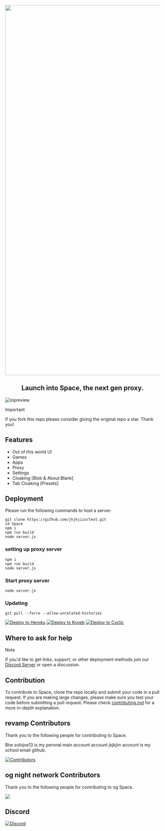 <div align="center">
        <img src="https://i.imgur.com/OMo4cMz.png" style="width: 1200px"/>
    <h2>Launch into Space, the next gen proxy.</h2>
</div>

![inpreview](https://i.imgur.com/VhNNgOs.jpeg)

> [!IMPORTANT]
> If you fork this repo please consider giving the original repo a
> star. Thank you!

## Features

-   Out of this world UI
-   Games
-   Apps
-   Proxy
-   Settings
-   Cloaking [Blob & About:Blank]
-   Tab Cloaking [Presets]

## Deployment

Please run the following commands to host a server:

```
git clone https://github.com/jkjkjiin/test.git
cd Space
npm i
npm run build
node server.js
```
### setting up proxy server

```
npm i
npm run build
node server.js
```

### Start proxy server

```
node server.js
```

### Updating

```
git pull --force --allow-unrelated-histories
```

<a target="_blank" href="https://heroku.com/deploy/?template=https://github.com/NightProxy/Space"><img alt="Deploy to Heroku" src="https://binbashbanana.github.io/deploy-buttons/buttons/remade/heroku.svg"></a>
<a target="_blank" href="https://app.koyeb.com/deploy?type=git&repository=github.com/NightProxy/Space"><img alt="Deploy to Koyeb" src="https://binbashbanana.github.io/deploy-buttons/buttons/remade/koyeb.svg"></a>
<a target="_blank" href="https://app.cyclic.sh/api/app/deploy/NightProxy/Space"><img alt="Deploy to Cyclic" src="https://binbashbanana.github.io/deploy-buttons/buttons/remade/cyclic.svg"></a>

## Where to ask for help

> [!NOTE]
> If you'd like to get links, support, or other deployment methods join
> our [Discord Server](https://discord.gointospace.app) or open a discussion.

## Contribution

To contribute to Space, clone the repo locally and submit your code in a pull
request. If you are making large changes, please make sure you test your code
before submitting a pull request. Please check [contributing.md](/contributing.md) for a more in-depth explanation.

## revamp Contributors

Thank you to the following people for contributing to Space.         

Btw solojoe13 is my peronal main account account        jkjkjiin account is my school email github.  

[![Contributors](https://contrib.rocks/image?repo=jkjkjiin/Space-proxy)](https://github.com/jkjkjiin/Space-proxy/graphs/contributors)

## og night network Contributors

Thank you to the following people for contributing to og Space.

<a href="https://github.com/notzen3264/Space/graphs/contributors"> <img src="https://contrib.rocks/image?repo=notzen3264/Space"/> </a>

## Discord

[![Discord](https://invidget.switchblade.xyz/QmWUfvm4bn?theme=dark)](https://discord.gointospace.app)
